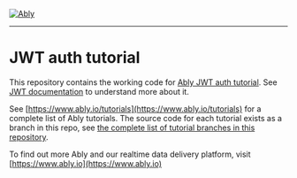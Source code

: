 [![Ably](https://s3.amazonaws.com/files.ably.io/logo-with-type.png)](https://www.ably.io)

---

# JWT auth tutorial

This repository contains the working code for [Ably JWT auth tutorial](https://www.ably.io/tutorials/jwt-authentication). See [JWT documentation](https://www.ably.io/documentation/general/authentication#token-authentication) to understand more about it.

See [https://www.ably.io/tutorials](https://www.ably.io/tutorials) for a complete list of Ably tutorials. The source code for each tutorial exists as a branch in this repo, see [the complete list of tutorial branches in this repository](https://github.com/ably/tutorials/branches/all).

To find out more Ably and our realtime data delivery platform, visit [https://www.ably.io](https://www.ably.io)
